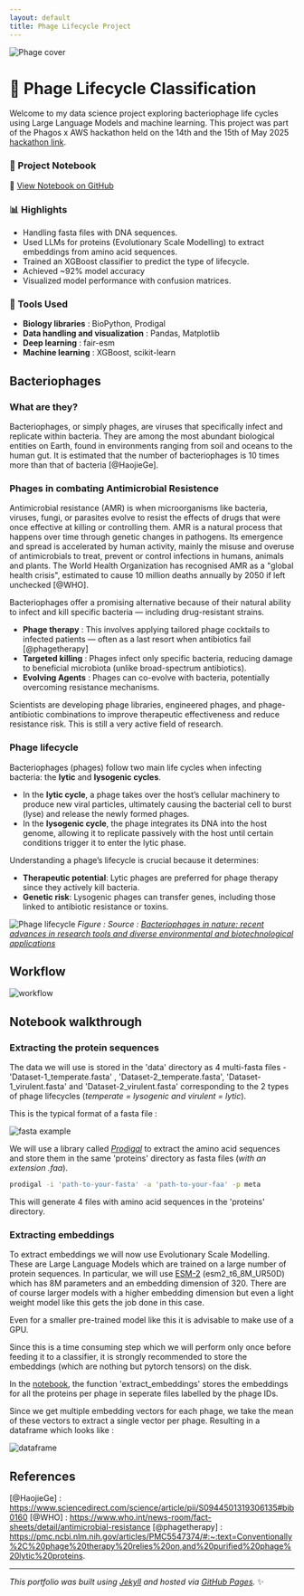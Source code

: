 ```yaml
---
layout: default
title: Phage Lifecycle Project
---
```


![Phage cover](assets/images/phage-bacteriophage-main.jpg)
# 🧬 Phage Lifecycle Classification

Welcome to my data science project exploring bacteriophage life cycles using Large Language Models and machine learning. This project was part of the Phagos x AWS hackathon held on the 14th and the 15th of May 2025 [hackathon link](https://hackathon.phagos.org/).

### 📘 Project Notebook

🔗 [View Notebook on GitHub](./phage_lifecycle_hackthon25.ipynb)  


### 📊 Highlights

- Handling fasta files with DNA sequences.
- Used LLMs for proteins (Evolutionary Scale Modelling) to extract embeddings from amino acid sequences.
- Trained an XGBoost classifier to predict the type of lifecycle.
- Achieved ~92% model accuracy
- Visualized model performance with confusion matrices.

### 🔧 Tools Used

- **Biology libraries** : BioPython, Prodigal
- **Data handling and visualization** : Pandas, Matplotlib
- **Deep learning** : fair-esm
- **Machine learning** : XGBoost, scikit-learn

## Bacteriophages

### What are they?

Bacteriophages, or simply phages, are viruses that specifically infect and replicate within bacteria. They are among the most abundant biological entities on Earth, found in environments ranging from soil and oceans to the human gut. It is estimated that the number of bacteriophages is 10 times more than that of bacteria [@HaojieGe].

### Phages in combating Antimicrobial Resistence

Antimicrobial resistance (AMR) is when microorganisms like bacteria, viruses, fungi, or parasites evolve to resist the effects of drugs that were once effective at killing or controlling them. AMR is a natural process that happens over time through genetic changes in pathogens. Its emergence and spread is accelerated by human activity, mainly the misuse and overuse of antimicrobials to treat, prevent or control infections in humans, animals and plants. The World Health Organization has recognised AMR as a "global health crisis", estimated to cause 10 million deaths annually by 2050 if left unchecked [@WHO].

Bacteriophages offer a promising alternative because of their natural ability to infect and kill specific bacteria — including drug-resistant strains.

- **Phage therapy** : This involves applying tailored phage cocktails to infected patients — often as a last resort when antibiotics fail [@phagetherapy]
- **Targeted killing** : Phages infect only specific bacteria, reducing damage to beneficial microbiota (unlike broad-spectrum antibiotics).
- **Evolving Agents** : Phages can co-evolve with bacteria, potentially overcoming resistance mechanisms.

Scientists are developing phage libraries, engineered phages, and phage-antibiotic combinations to improve therapeutic effectiveness and reduce resistance risk. This is still a very active field of research.

### Phage lifecycle

Bacteriophages (phages) follow two main life cycles when infecting bacteria: the **lytic** and **lysogenic cycles**.

- In the **lytic cycle**, a phage takes over the host’s cellular machinery to produce new viral particles, ultimately causing the bacterial cell to burst (lyse) and release the newly formed phages.
- In the **lysogenic cycle**, the phage integrates its DNA into the host genome, allowing it to replicate passively with the host until certain conditions trigger it to enter the lytic phase.

Understanding a phage’s lifecycle is crucial because it determines:

- **Therapeutic potential**: Lytic phages are preferred for phage therapy since they actively kill bacteria.
- **Genetic risk**: Lysogenic phages can transfer genes, including those linked to antibiotic resistance or toxins.

![Phage lifecycle](assets/images/Lytic-and-lysogenic-life-cycle-of-bacteriophage.png)
*Figure : Source : [Bacteriophages in nature: recent advances in research tools and diverse environmental and biotechnological applications](https://link.springer.com/article/10.1007/s11356-024-32535-3)*

## Workflow

![workflow](assets/images/workflow.png)

## Notebook walkthrough

### Extracting the protein sequences

The data we will use is stored in the 'data' directory as 4 multi-fasta files - 'Dataset-1_temperate.fasta' , 'Dataset-2_temperate.fasta', 'Dataset-1_virulent.fasta' and 'Dataset-2_virulent.fasta' corresponding to the 2 types of phage lifecycles (*temperate = lysogenic and virulent = lytic*).

This is the typical format of a fasta file :

![fasta example](assets/images/fastafiledemo.png)

We will use a library called *[Prodigal](https://github.com/hyattpd/Prodigal)* to extract the amino acid sequences and store them in the same 'proteins' directory as fasta files (*with an extension .faa*).

``` bash
prodigal -i 'path-to-your-fasta' -a 'path-to-your-faa' -p meta
```

This will generate 4 files with amino acid sequences in the 'proteins' directory.

### Extracting embeddings

To extract embeddings we will now use Evolutionary Scale Modelling. These are Large Language Models which are trained on a large number of protein sequences. In particular, we will use [ESM-2](https://github.com/facebookresearch/esm?tab=readme-ov-file#available) (esm2_t6_8M_UR50D) which has 8M parameters and an embedding dimension of 320. There are of course larger models with a higher embedding dimension but even a light weight model like this gets the job done in this case.

Even for a smaller pre-trained model like this it is advisable to make use of a GPU.

Since this is a time consuming step which we will perform only once before feeding it to a classifier, it is strongly recommended to store the embeddings (which are nothing but pytorch tensors) on the disk.

In the [notebook](./phage_lifecycle_hackthon25.ipynb), the function 'extract_embeddings' stores the embeddings for all the proteins per phage in seperate files labelled by the phage IDs.

Since we get multiple embedding vectors for each phage, we take the mean of these vectors to extract a single vector per phage. Resulting in a dataframe which looks like :

![dataframe](assets/images/dataframe.png)

## References

[@HaojieGe] : https://www.sciencedirect.com/science/article/pii/S0944501319306135#bib0160
[@WHO] : https://www.who.int/news-room/fact-sheets/detail/antimicrobial-resistance
[@phagetherapy] : https://pmc.ncbi.nlm.nih.gov/articles/PMC5547374/#:~:text=Conventionally%2C%20phage%20therapy%20relies%20on,and%20purified%20phage%20lytic%20proteins.

---

_This portfolio was built using [Jekyll](https://jekyllrb.com) and hosted via [GitHub Pages](https://pages.github.com)._ ✨
